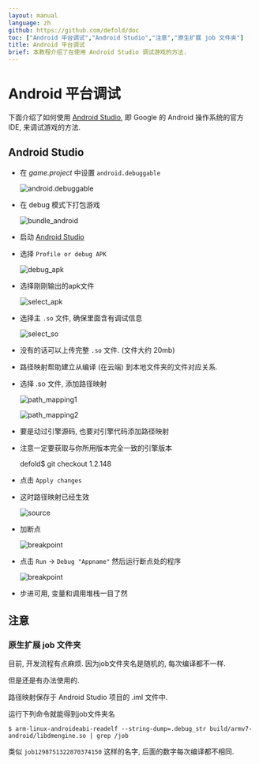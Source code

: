 ```yaml
---
layout: manual
language: zh
github: https://github.com/defold/doc
toc: ["Android 平台调试","Android Studio","注意","原生扩展 job 文件夹"]
title: Android 平台调试
brief: 本教程介绍了在使用 Android Studio 调试游戏的方法.
---
```


# Android 平台调试

下面介绍了如何使用 [Android Studio](https://developer.android.com/studio/), 即 Google 的 Android 操作系统的官方 IDE, 来调试游戏的方法.


## Android Studio

* 在 *game.project* 中设置 `android.debuggable`

	![android.debuggable](/manuals/images/extensions/debugging/android/game_project_debuggable.png)

* 在 debug 模式下打包游戏

	![bundle_android](/manuals/images/extensions/debugging/android/bundle_android.png)

* 启动 [Android Studio](https://developer.android.com/studio/)

* 选择 `Profile or debug APK`

	![debug_apk](/manuals/images/extensions/debugging/android/android_profile_or_debug.png)

* 选择刚刚输出的apk文件

	![select_apk](/manuals/images/extensions/debugging/android/android_select_apk.png)

* 选择主 `.so` 文件, 确保里面含有调试信息

	![select_so](/manuals/images/extensions/debugging/android/android_missing_symbols.png)

* 没有的话可以上传完整 `.so` 文件. (文件大约 20mb)

* 路径映射帮助建立从编译 (在云端) 到本地文件夹的文件对应关系.

* 选择 .so 文件, 添加路径映射

	![path_mapping1](/manuals/images/extensions/debugging/android/path_mappings_android.png)

	![path_mapping2](/manuals/images/extensions/debugging/android/path_mappings_android2.png)

* 要是动过引擎源码, 也要对引擎代码添加路径映射

* 注意一定要获取与你所用版本完全一致的引擎版本

	defold$ git checkout 1.2.148

* 点击 `Apply changes`

* 这时路径映射已经生效

	![source](/manuals/images/extensions/debugging/android/source_mappings_android.png)

* 加断点

	![breakpoint](/manuals/images/extensions/debugging/android/breakpoint_android.png)

* 点击 `Run` -> `Debug "Appname"` 然后运行断点处的程序

	![breakpoint](/manuals/images/extensions/debugging/android/callstack_variables_android.png)

* 步进可用, 变量和调用堆栈一目了然


## 注意

### 原生扩展 job 文件夹

目前, 开发流程有点麻烦. 因为job文件夹名是随机的, 每次编译都不一样.

但是还是有办法使用的.

路径映射保存于 Android Studio 项目的 <project>.iml 文件中.

运行下列命令就能得到job文件夹名

	$ arm-linux-androideabi-readelf --string-dump=.debug_str build/armv7-android/libdmengine.so | grep /job

类似 `job1298751322870374150` 这样的名字, 后面的数字每次编译都不相同.


